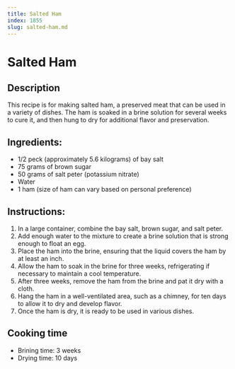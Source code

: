 ```yaml
---
title: Salted Ham
index: 1855
slug: salted-ham.md
---
```


# Salted Ham

## Description
This recipe is for making salted ham, a preserved meat that can be used in a variety of dishes. The ham is soaked in a brine solution for several weeks to cure it, and then hung to dry for additional flavor and preservation.

## Ingredients:
- 1/2 peck (approximately 5.6 kilograms) of bay salt
- 75 grams of brown sugar
- 50 grams of salt peter (potassium nitrate)
- Water
- 1 ham (size of ham can vary based on personal preference)

## Instructions:
1. In a large container, combine the bay salt, brown sugar, and salt peter.
2. Add enough water to the mixture to create a brine solution that is strong enough to float an egg.
3. Place the ham into the brine, ensuring that the liquid covers the ham by at least an inch.
4. Allow the ham to soak in the brine for three weeks, refrigerating if necessary to maintain a cool temperature.
5. After three weeks, remove the ham from the brine and pat it dry with a cloth.
6. Hang the ham in a well-ventilated area, such as a chimney, for ten days to allow it to dry and develop flavor.
7. Once the ham is dry, it is ready to be used in various dishes.

## Cooking time
- Brining time: 3 weeks
- Drying time: 10 days